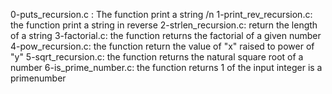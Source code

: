 0-puts_recursion.c : The function print a string /n
1-print_rev_recursion.c: the function print a string in reverse
2-strlen_recursion.c: return the length of a string
3-factorial.c: the function returns the factorial of a given number
4-pow_recursion.c: the function return the value of "x" raised to power of "y"
5-sqrt_recursion.c: the function returns the natural square root of a number
6-is_prime_number.c: the function returns 1 of the input integer is a primenumber
